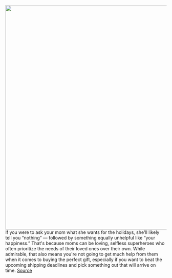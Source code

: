 <img src='https://cdn.vox-cdn.com/thumbor/DdkQ7Sx7WaPuZIYyrFZ_an7pzug=/0x0:2048x1367/1200x480/filters:focal(861x521:1187x847)/cdn.vox-cdn.com/uploads/chorus_image/image/70144234/Mom.0.jpg' width='700px' /><br/>
If you were to ask your mom what she wants for the holidays, she'll likely tell you “nothing” — followed by something equally unhelpful like “your happiness.” That's because moms can be loving, selfless superheroes who often prioritize the needs of their loved ones over their own. While admirable, that also means you're not going to get much help from them when it comes to buying the perfect gift, especially if you want to beat the upcoming shipping deadlines and pick something out that will arrive on time.
<a href='https://www.theverge.com/22759870/holiday-gift-ideas-mom-2021-unique-tech-gadgets'> Source <a/>